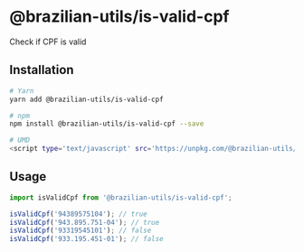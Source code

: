 # @brazilian-utils/is-valid-cpf

Check if CPF is valid

## Installation

```sh
# Yarn
yarn add @brazilian-utils/is-valid-cpf

# npm
npm install @brazilian-utils/is-valid-cpf --save

# UMD
<script type='text/javascript' src='https://unpkg.com/@brazilian-utils/is-valid-cpf/dist/index.umd.js'></script>
```

## Usage

```js
import isValidCpf from '@brazilian-utils/is-valid-cpf';

isValidCpf('94389575104'); // true
isValidCpf('943.895.751-04'); // true
isValidCpf('93319545101'); // false
isValidCpf('933.195.451-01'); // false
```
